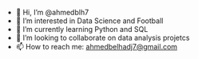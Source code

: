- 👋 Hi, I’m @ahmedblh7
- 👀 I’m interested in Data Science and Football 
- 🌱 I’m currently learning Python and SQL
- 💞️ I’m looking to collaborate on data analysis projetcs
- 📫 How to reach me: ahmedbelhadj7@gmail.com

<!---
ahmedblh7/ahmedblh7 is a ✨ special ✨ repository because its `README.md` (this file) appears on your GitHub profile.
You can click the Preview link to take a look at your changes.
--->
